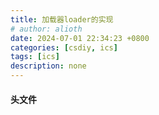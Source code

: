 ```yaml
---
title: 加载器loader的实现
# author: alioth
date: 2024-07-01 22:34:23 +0800
categories: [csdiy, ics]
tags: [ics]
description: none
---
```


#### 头文件
